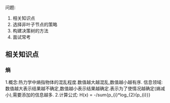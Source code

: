 问题:
1. 相关知识点
2. 选择非叶子节点的策略
3. 构建决策树的方法
4. 面试常考

## 相关知识点
### 熵
1.概念:热力学中熵指物体的混乱程度.数值越大越混乱,数值越小越有序.
      信息领域:数值越大表示结果越不确定,数值越小表示结果越确定.表示为了使情况越确定(熵减小),需要添加的信息越多.
2.计算公式:
  H(x) = -/sum{p_{i}*log_{2}{p_{i}}}
